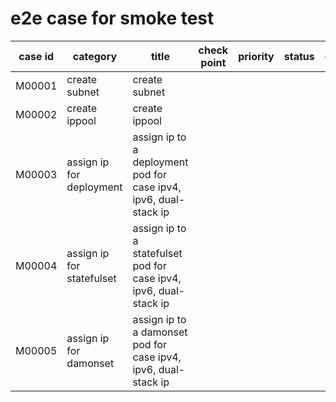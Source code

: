 # e2e case for smoke test

| case id | category  | title | check point      | priority | status | other |
|---------|-----------|-------|------------------|----------|--------|-------|
| M00001  | create subnet | create subnet   |    |        |    |       |
| M00002  | create ippool | create ippool   |    |        |    |       |
| M00003  | assign ip for deployment | assign ip to a deployment pod for case ipv4, ipv6, dual-stack ip  | | | | |
| M00004  | assign ip for statefulset | assign ip to a statefulset pod for case ipv4, ipv6, dual-stack ip  | | | | |
| M00005  | assign ip for damonset | assign ip to a damonset pod for case ipv4, ipv6, dual-stack ip  | | | | |
